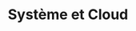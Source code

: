 ---
type: skills
title: Système et Cloud
skills:
- name: Linux
  score: 4
  details: Debian, CoreOS
- name: Containers
  score: 3
  details: Docker, rkt
- name: Kubernetes
  score: 3
- name: Openstack
  score: 3
  details: QEMU/KVM
- name: Ceph
  score: 3
- name: Automation
  score: 3
  details: Puppet, Ansible
- name: Scripting
  score: 2
  details: Python, Bash
---